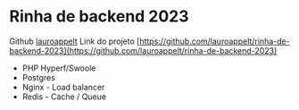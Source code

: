 # Rinha de backend 2023

Github [lauroappelt](https://github.com/lauroappelt)
Link do projeto [https://github.com/lauroappelt/rinha-de-backend-2023](https://github.com/lauroappelt/rinha-de-backend-2023)

* PHP Hyperf/Swoole
* Postgres
* Nginx - Load balancer
* Redis - Cache / Queue